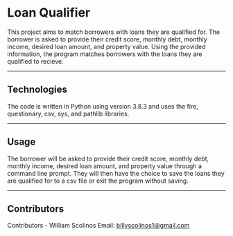# Loan Qualifier

This project aims to match borrowers with loans they are qualified for.  The borrower is asked to provide their credit score, monthly debt, monthly income, desired loan amount, and property value. Using the provided information, the program matches borrowers with the loans they are qualified to recieve.  

---

## Technologies

The code is written in Python using version 3.8.3 and uses the fire, questionary, csv, sys, and pathlib libraries.

---

## Usage

The borrower will be asked to provide their credit score, monthly debt, monthly income, desired loan amount, and property value through a command line prompt. They will then have the choice to save the loans they are qualified for to a csv file or exit the program without saving.

--- 

## Contributors

Contributors - William Scolinos
Email: billyscolinos1@gmail.com